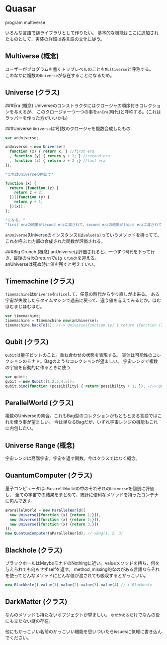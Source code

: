 Quasar
=========

program multiverse

いろんな言語で謎ライブラリとして作りたい。
基本的な機能はここに追加されたものとして、実装の詳細は各言語の文化に従う。

Multiverse (概念)
-----------------
ユーザーがプログラムを書くトップレベルのことを`Multiverse`と呼称する。  
このなかに複数の`Universe`が存在することになるため。


Universe (クラス)
-----------------

###Era (概念)
Universeのコンストラクタにはクロージャの順序付きコレクションを与えるが、
このクロージャ一つ一つの事を`anEra`(時代)と呼称する。(これはラッパーを作った方がいいかも)

###Universe 
`Universe`は1引数のクロージャを複数合成したもの.

```javascript
var anUniverse;

anUniverse = new Universe([
  function (x) { return x; } //first era
  , function (y) { return y + 1; } //second era
  , function (z) { return z + 2 ;} //last era
]);

"これはUniverseの内部で"

function (x) {
  return (function (z) {
    return z + 2; 
  })((function (y) {
    return y + 1; 
  })(x));
};

"になる. "
"first eraの結果がsecond eraに渡されて、second eraの結果がthird eraに渡されて..."
```

`anUniverse`(Universeのインスタンス)は`value(a)`っていうメソッドを持ってて、これを呼ぶと内部の合成された関数が評価される。

###Big Crunch (概念)
anUniverseは評価されると、一つずつ`時代`を下って行き、最後の`時代`のreturnで`Big Crunch`を迎える。  
anUniverseは死ぬ時に値を残すと考えていい。

Timemachine (クラス)
--------------------
`Timemachine`は`Universe`を`slice`して、任意の時代からやり直しが出来る。
ある宇宙が失敗したらタイムマシンで過去に戻って、違う値を与えてみるとか。ほむほむまじほむほむ。

```javascript
var timemachine;
timemachine = Timemachine new(anUniverse);
timemachine.backTo(1); //-> Universe(function (y) { return (function (z) { return z + 2; })(y+1); })
```

Qubit (クラス)
--------------
`Qubit`は量子ビットのこと。重ね合わせの状態を表現する。
実体は可能性のコレクションのモナド。Bagのようなコレクションが望ましい。
宇宙レンジで複数の宇宙を自動的に作るときに使う

```javascript
var qubit;
qubit = new Qubit([1,2,3,4,5]);
qubit.bind(function (possibility) { return possibility + 1; }); //-> Qubit(2,3,4,5,6)
```

ParallelWorld (クラス)
----------------------
複数のUniverseの集合。これもBag型のコレクションがもともとある言語ではこれを使う事が望ましい。
今は単なるBagだが、いずれ宇宙レンジの機能もこれに内包したい。

Universe Range (概念)
---------------------
宇宙レンジは高階宇宙。宇宙を返す関数。今はクラスではなく概念。

QuantumComputer (クラス)
------------------------
量子コンピュータは`aPararellWorld`の中のそれぞれの`Universe`を個別に評価し、
全ての宇宙での結果をまとめて、統計に便利なメソッドを持ったコンテナに包んで返す。

```javascript
aParallelWorld = new ParallelWorld([
  new Universe([function (x) {return 1;}]),
  new Universe([function (x) {return 2;}]),
  new Universe([function (x) {return 3;}])
]);
new QuantumComputer(aParallelWorld); //->Bag(1, 2, 3)
```

Blackhole (クラス)
------------------
ブラックホールはMaybeモナドのNothingに近い。valueメソッドを持ち、何を与えられても何もせずselfを返す。
method_missing的なのがある言語ならそれを使ってどんなメソッドにどんな値が渡されても吸収するとかっこいい。

```javascript
new Blackhole().value(1).value(2).value(3).value(4) //-> Blackhole
```

DarkMatter (クラス)
-------------------
なんのメソッドも持たないオブジェクトが望ましい。
`なぜかある`だけでなんの役にも立たない謎の存在。

他にもかっこいい名前のかっこいい機能を思いついたらissuesに気軽に書き込んでください。